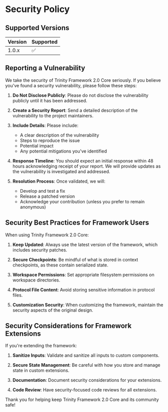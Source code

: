 # Security Policy

## Supported Versions

| Version | Supported          |
| ------- | ------------------ |
| 1.0.x   | :white_check_mark: |

## Reporting a Vulnerability

We take the security of Trinity Framework 2.0 Core seriously. If you believe you've found a security vulnerability, please follow these steps:

1. **Do Not Disclose Publicly**: Please do not disclose the vulnerability publicly until it has been addressed.

2. **Create a Security Report**: Send a detailed description of the vulnerability to the project maintainers.

3. **Include Details**: Please include:
   - A clear description of the vulnerability
   - Steps to reproduce the issue
   - Potential impact
   - Any potential mitigations you've identified

4. **Response Timeline**: You should expect an initial response within 48 hours acknowledging receipt of your report. We will provide updates as the vulnerability is investigated and addressed.

5. **Resolution Process**: Once validated, we will:
   - Develop and test a fix
   - Release a patched version
   - Acknowledge your contribution (unless you prefer to remain anonymous)

## Security Best Practices for Framework Users

When using Trinity Framework 2.0 Core:

1. **Keep Updated**: Always use the latest version of the framework, which includes security patches.

2. **Secure Checkpoints**: Be mindful of what is stored in context checkpoints, as these contain serialized state.

3. **Workspace Permissions**: Set appropriate filesystem permissions on workspace directories.

4. **Protocol File Content**: Avoid storing sensitive information in protocol files.

5. **Customization Security**: When customizing the framework, maintain the security aspects of the original design.

## Security Considerations for Framework Extensions

If you're extending the framework:

1. **Sanitize Inputs**: Validate and sanitize all inputs to custom components.

2. **Secure State Management**: Be careful with how you store and manage state in custom extensions.

3. **Documentation**: Document security considerations for your extensions.

4. **Code Review**: Have security-focused code reviews for all extensions.

Thank you for helping keep Trinity Framework 2.0 Core and its community safe!
